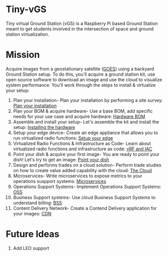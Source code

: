 # Tiny-vGS

Tiny virtual Ground Station (vGS) is a Raspberry Pi based Ground Station meant to get students involved in the intersection of space and ground station virtualization.

# Mission 

Acquire images from a geostationary satellite ([GOES](/Docs/GOES.md)) using a backyard Ground Station setup. To do this, you'll acquire a ground station kit, use open source software to download an image and use the cloud to visualize system performance. You'll work through the steps to install & virtualize your setup:

1. Plan your installation- Plan your installation by performing a site survey: [Plan your installation](/Docs/PLANNING.md)
3. Plan your BOM & acquire hardware- Use a base BOM, add specific needs for your use case and acquire hardware: [Hardware BOM](/Docs/SAT_HARDWARE_BOM.md)
4. Assemble and install your setup- Let's assemble the kit and install the setup: [Installing the hardware](/Docs/INSTALL.md)
5. Setup your edge device- Create an edge appliance that allows you to run virtualized radio functions: [Setup your edge](/Docs/EDGE.md)
6. Virtualized Radio Functions & Infrastructure as Code- Learn about virtualized radio functions and infrastructure as code: [vRF and IAC](/Docs/VNF_IAC.md)
7. Point your dish & acquire your first image- You are ready to point your dish! Let's try to get an image: [Point your dish](/Docs/POINTING.md)
8. Design and performs trades on a cloud solution- Perform trade studies on how to create value added capability with the cloud: [The Cloud](/Docs/CLOUD.md)
9. Microservices- Write microservices to expose metrics to your operations suspport systems: [Microservices](/Docs/MICRO.md)
10. Operations Support Systems- Implement Operations Support Systems: [OSS](/Docs/OSS.md)
11. Business Support systems- Use cloud Business Support Systems to understand billing: [BSS](/Docs/BSS.md)
12. Content Delivery Network- Create a Contend Delivery application for your images: [CDN](/Docs/CDN.md)

# Future Ideas 

1. Add LEO support




